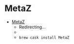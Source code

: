 # MetaZ
- [MetaZ](https://griff.github.io/metaz/)
  -  Redirecting...
  - 
  - `brew cask install MetaZ`
